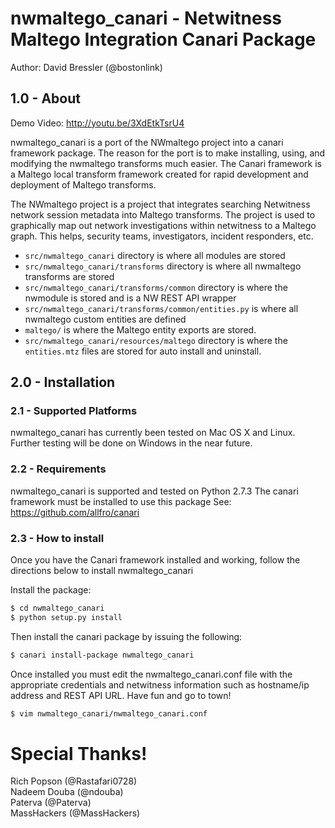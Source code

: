 nwmaltego_canari - Netwitness Maltego Integration Canari Package
=================================================================

Author: David Bressler (@bostonlink)

## 1.0 - About

Demo Video: http://youtu.be/3XdEtkTsrU4

nwmaltego_canari is a port of the NWmaltego project into a canari framework package.  The reason for the port is to
make installing, using, and modifying the nwmaltego transforms much easier.  The Canari framework is a Maltego local
transform framework created for rapid development and deployment of Maltego transforms.

The NWmaltego project is a project that integrates searching Netwitness network session metadata into Maltego transforms.
The project is used to graphically map out network investigations within netwitness to a Maltego graph.  This helps,
security teams, investigators, incident responders, etc.

* `src/nwmaltego_canari` directory is where all modules are stored
* `src/nwmaltego_canari/transforms` directory is where all nwmaltego transforms are stored
* `src/nwmaltego_canari/transforms/common` directory is where the nwmodule is stored and is a NW REST API wrapper
* `src/nwmaltego_canari/transforms/common/entities.py` is where all nwmaltego custom entities are defined
* `maltego/` is where the Maltego entity exports are stored.
* `src/nwmaltego_canari/resources/maltego` directory is where the `entities.mtz` files are stored for auto
  install and uninstall.

## 2.0 - Installation

### 2.1 - Supported Platforms
nwmaltego_canari has currently been tested on Mac OS X and Linux.
Further testing will be done on Windows in the near future.

### 2.2 - Requirements
nwmaltego_canari is supported and tested on Python 2.7.3
The canari framework must be installed to use this package
See: https://github.com/allfro/canari

### 2.3 - How to install
Once you have the Canari framework installed and working, follow the directions below to install nwmaltego_canari

Install the package:

```bash
$ cd nwmaltego_canari
$ python setup.py install
```
Then install the canari package by issuing the following:

```bash
$ canari install-package nwmaltego_canari
```
Once installed you must edit the nwmaltego_canari.conf file with the appropriate credentials
and netwitness information such as hostname/ip address and REST API URL. Have fun and go to town!

```bash
$ vim nwmaltego_canari/nwmaltego_canari.conf
```
# Special Thanks!

Rich Popson (@Rastafari0728)<br/>
Nadeem Douba (@ndouba)<br/>
Paterva (@Paterva)<br/>
MassHackers (@MassHackers)<br/>



